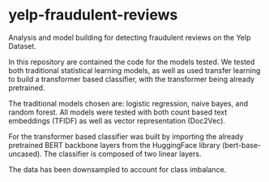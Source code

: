 # yelp-fraudulent-reviews
Analysis and model building for detecting fraudulent reviews on the Yelp Dataset.

In this repository are contained the code for the models tested. We tested both traditional statistical learning models, as well as used transfer learning to build a transformer based classifier, with the transformer being already pretrained.

The traditional models chosen are: logistic regression, naive bayes, and random forest. All models were tested with both count based text embeddings (TFIDF) as well as vector representation (Doc2Vec).

For the transformer based classifier was built by importing the already pretrained BERT backbone layers from the HuggingFace library (bert-base-uncased). The classifier is composed of two linear layers.

The data has been downsampled to account for class imbalance.

